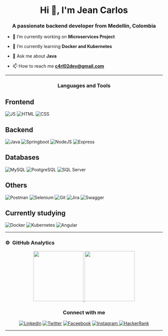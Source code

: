 <h1 align="center">Hi 👋, I'm Jean Carlos</h1>
<h3 align="center">A passionate backend developer from Medellín, Colombia</h3>

- 🔭 I’m currently working on **Microservices Project**

- 🌱 I’m currently learning **Docker and Kubernetes**

- 💬 Ask me about **Java**

- 📫 How to reach me **c4rl02dev@gmail.com**
<hr/>
   
<h3 align="center">Languages and Tools</h3>
<p align="left">
  <div>
    <h2>Frontend</h2>
    <a><img alt="JS" title="JavaScript Logo" src="https://img.shields.io/badge/javascript-%23323330.svg?style=for-the-badge&logo=javascript&logoColor=%23F7DF1E"></a>
    <a><img alt="HTML" title="HTML Logo" src="https://img.shields.io/badge/html5-%23E34F26.svg?style=for-the-badge&logo=html5&logoColor=white"></a>
    <a><img alt="CSS" title="CSS Logo" src="https://img.shields.io/badge/css3-%231572B6.svg?style=for-the-badge&logo=css3&logoColor=white"></a>
  </div>
  
  <div>
    <h2>Backend</h2>
    <a><img alt="Java" title="Java Logo" src="https://img.shields.io/badge/java-%23ED8B00.svg?style=for-the-badge&logo=openjdk&logoColor=white"></a>
    <a><img alt="Springboot" title="SB Logo" src="https://img.shields.io/badge/spring-%236DB33F.svg?style=for-the-badge&logo=spring&logoColor=white"></a>
    <a><img alt="NodeJS" title="Node Logo" src="https://img.shields.io/badge/node.js-6DA55F?style=for-the-badge&logo=node.js&logoColor=white"></a>
    <a><img alt="Express" title="Express Logo" src="https://img.shields.io/badge/express.js-%23404d59.svg?style=for-the-badge&logo=express&logoColor=%2361DAFB"></a>
  </div>

  <div>
    <h2>Databases</h2>
    <a><img alt="MySQL" title="MySQL Logo" src="https://img.shields.io/badge/mysql-%2300f.svg?style=for-the-badge&logo=mysql&logoColor=white"></a>
    <a><img alt="PostgreSQL" title="Postgresql Logo" src="https://img.shields.io/badge/postgres-%23316192.svg?style=for-the-badge&logo=postgresql&logoColor=white"></a>
    <a><img alt="SQL Server" title="SQL S Logo" src="https://img.shields.io/badge/Microsoft%20SQL%20Server-CC2927?style=for-the-badge&logo=microsoft%20sql%20server&logoColor=white"></a>
  </div>
  
  <div>
    <h2>Others</h2>
    <a><img alt="Postman" title="Postman Logo" src="https://img.shields.io/badge/Postman-FF6C37?style=for-the-badge&logo=postman&logoColor=white"></a>
    <a><img alt="Selenium" title="Selenium Logo" src="https://img.shields.io/badge/-selenium-%43B02A?style=for-the-badge&logo=selenium&logoColor=white"></a>
    <a><img alt="Git" title="Git Logo" src="https://img.shields.io/badge/git-%23F05033.svg?style=for-the-badge&logo=git&logoColor=white"></a>
    <a><img alt="Jira" title="Jira Logo" src="https://img.shields.io/badge/jira-%230A0FFF.svg?style=for-the-badge&logo=jira&logoColor=white"></a>
    <a><img alt="Swagger" title="Swagger Logo" src="https://img.shields.io/badge/-Swagger-%23Clojure?style=for-the-badge&logo=swagger&logoColor=white"></a>
  </div>

  <div>
    <h2>Currently studying</h2>
    <a><img alt="Docker" title="Docker Logo" src="https://img.shields.io/badge/docker-%230db7ed.svg?style=for-the-badge&logo=docker&logoColor=white"></a>
    <a><img alt="Kubernetes" title="Kubernetes Logo" src="https://img.shields.io/badge/kubernetes-%23326ce5.svg?style=for-the-badge&logo=kubernetes&logoColor=white"></a>
    <a><img alt="Angular" title="Angular Logo" src="https://img.shields.io/badge/angular-%23DD0031.svg?style=for-the-badge&logo=angular&logoColor=white"></a>
  </div>
</p>
<hr/>

### ⚙️ &nbsp;GitHub Analytics
<p align="center">
<a href="https://github.com/jeanc4rl02">
  <img height="160em" src="https://github-readme-stats-eight-theta.vercel.app/api?username=jeanc4rl02&show_icons=true&theme=algolia&include_all_commits=true&count_private=true"/>
  <img height="160em" src="https://github-readme-stats-eight-theta.vercel.app/api/top-langs/?username=jeanc4rl02&layout=compact&langs_count=8&theme=algolia"/>
</a>
</p>

<h3 align="center">Connect with me</h3>
<p align="center">
  <a href="https://linkedin.com/in/jeanc-dev/"><img alt="Linkedin" title="Jean's LinkedIn" src="https://img.shields.io/badge/LinkedIn-0077B5?style=for-the-badge&logo=linkedin&logoColor=white"></a>
  <a href="https://x.com/nobodylykes_"><img alt="Twitter" title="Jean's Twitter" src="https://img.shields.io/badge/Twitter-%23000000.svg?style=for-the-badge&logo=X&logoColor=white"></a>
  <a href="https://www.facebook.com/c4rl0sj"><img alt="Faceebook" title="Jean's Facebook" src="https://img.shields.io/badge/Facebook-%231877F2.svg?style=for-the-badge&logo=Facebook&logoColor=white"></a>
  <a href="https://www.instagram.com/voixnobody_/"><img alt="Instagram" title="Jean's Instagram" src="https://img.shields.io/badge/Instagram-%23E4405F.svg?style=for-the-badge&logo=Instagram&logoColor=white">
  <a href="https://www.hackerrank.com/profile/c4rl02dev"><img alt="HackerRank" title="Jean's Hackerrank" src="https://img.shields.io/badge/-Hackerrank-2EC866?style=for-the-badge&logo=HackerRank&logoColor=white"></a>
</p>
<hr/>
